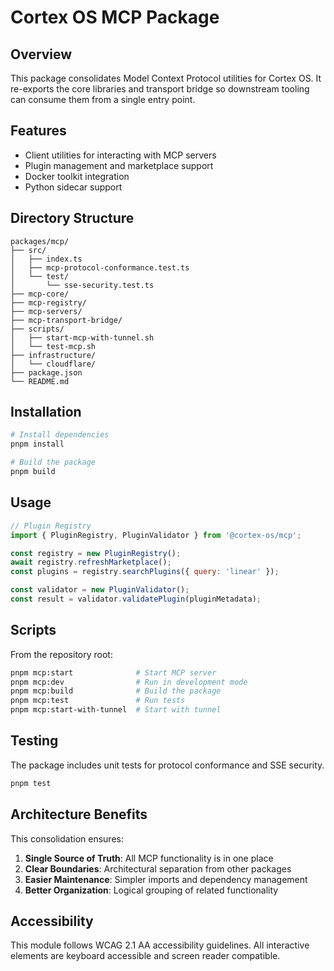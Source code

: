<!--
This README.md file follows WCAG 2.1 AA accessibility guidelines:
- Clear document structure with semantic headings
- Descriptive link text
- Alternative text for images
- High contrast content organization
-->

# Cortex OS MCP Package

## Overview

This package consolidates Model Context Protocol utilities for Cortex OS. It re-exports the core libraries and transport bridge so downstream tooling can consume them from a single entry point.

## Features

- Client utilities for interacting with MCP servers
- Plugin management and marketplace support
- Docker toolkit integration
- Python sidecar support

## Directory Structure

```text
packages/mcp/
├── src/
│   ├── index.ts
│   ├── mcp-protocol-conformance.test.ts
│   └── test/
│       └── sse-security.test.ts
├── mcp-core/
├── mcp-registry/
├── mcp-servers/
├── mcp-transport-bridge/
├── scripts/
│   ├── start-mcp-with-tunnel.sh
│   └── test-mcp.sh
├── infrastructure/
│   └── cloudflare/
├── package.json
└── README.md
```

## Installation

```bash
# Install dependencies
pnpm install

# Build the package
pnpm build
```

## Usage

```javascript
// Plugin Registry
import { PluginRegistry, PluginValidator } from '@cortex-os/mcp';

const registry = new PluginRegistry();
await registry.refreshMarketplace();
const plugins = registry.searchPlugins({ query: 'linear' });

const validator = new PluginValidator();
const result = validator.validatePlugin(pluginMetadata);
```

## Scripts

From the repository root:

```bash
pnpm mcp:start              # Start MCP server
pnpm mcp:dev                # Run in development mode
pnpm mcp:build              # Build the package
pnpm mcp:test               # Run tests
pnpm mcp:start-with-tunnel  # Start with tunnel
```

## Testing

The package includes unit tests for protocol conformance and SSE security.

```bash
pnpm test
```

## Architecture Benefits

This consolidation ensures:

1. **Single Source of Truth**: All MCP functionality is in one place
2. **Clear Boundaries**: Architectural separation from other packages
3. **Easier Maintenance**: Simpler imports and dependency management
4. **Better Organization**: Logical grouping of related functionality

## Accessibility

This module follows WCAG 2.1 AA accessibility guidelines. All interactive elements are keyboard accessible and screen reader compatible.
